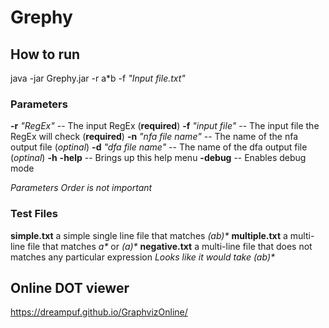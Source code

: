 # Grephy

## How to run
java -jar Grephy.jar -r a*b -f _"Input file.txt"_

### Parameters
**-r** _"RegEx"_         -- The input RegEx (**required**)
**-f** _"input file"_    -- The input file the RegEx will check (**required**)
**-n** _"nfa file name"_ -- The name of the nfa output file (_optinal_)
**-d** _"dfa file name"_ -- The name of the dfa output file (_optinal_)
**-h** **-help**           -- Brings up this help menu
**-debug**             -- Enables debug mode


_Parameters Order is not important_

### Test Files
**simple.txt** a simple single line file that matches _(ab)*_
**multiple.txt** a multi-line file that matches _a*_ or _(a)*_
**negative.txt** a multi-line file that does not matches any particular expression _Looks like it would take (ab)*_

## Online DOT viewer
https://dreampuf.github.io/GraphvizOnline/